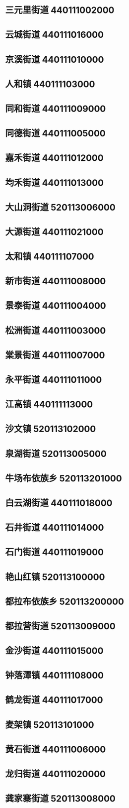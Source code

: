 # 三元里街道 440111002000
# 云城街道 440111016000
# 京溪街道 440111010000
# 人和镇 440111103000
# 同和街道 440111009000
# 同德街道 440111005000
# 嘉禾街道 440111012000
# 均禾街道 440111013000
# 大山洞街道 520113006000
# 大源街道 440111021000
# 太和镇 440111107000
# 新市街道 440111008000
# 景泰街道 440111004000
# 松洲街道 440111003000
# 棠景街道 440111007000
# 永平街道 440111011000
# 江高镇 440111113000
# 沙文镇 520113102000
# 泉湖街道 520113005000
# 牛场布依族乡 520113201000
# 白云湖街道 440111018000
# 石井街道 440111014000
# 石门街道 440111019000
# 艳山红镇 520113100000
# 都拉布依族乡 520113200000
# 都拉营街道 520113009000
# 金沙街道 440111015000
# 钟落潭镇 440111108000
# 鹤龙街道 440111017000
# 麦架镇 520113101000
# 黄石街道 440111006000
# 龙归街道 440111020000
# 龚家寨街道 520113008000
